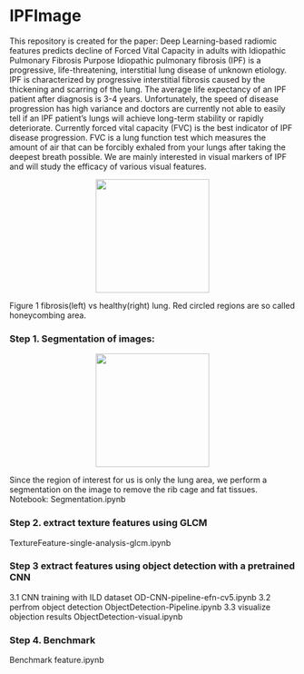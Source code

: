 # IPFImage

This repository is created for the paper:
Deep Learning-based radiomic features predicts decline of Forced Vital Capacity in adults with Idiopathic Pulmonary Fibrosis 
Purpose
Idiopathic pulmonary fibrosis (IPF) is a progressive, life-threatening, interstitial lung disease of unknown etiology. IPF is characterized by progressive interstitial fibrosis caused by the thickening and scarring of the lung. The average life expectancy of an IPF patient after diagnosis is 3-4 years. Unfortunately, the speed of disease progression has high variance and doctors are currently not able to easily tell if an IPF patient’s lungs will achieve long-term stability or rapidly deteriorate. Currently forced vital capacity (FVC) is the best indicator of IPF disease progression. FVC is a lung function test which measures the amount of air that can be forcibly exhaled from your lungs after taking the deepest breath possible. We are mainly interested in visual markers of IPF and will study the efficacy of various visual features. 

<p align="center">
<img src="https://user-images.githubusercontent.com/49659087/144462701-b21abfbc-3149-4f9d-9c07-b76da070a388.png"  height="200"/>
  </p>
Figure 1 fibrosis(left) vs healthy(right) lung. Red circled regions are so called honeycombing area. 


### Step 1. Segmentation of images: 

<p align="center">
<img src="https://user-images.githubusercontent.com/49659087/144463140-850899ac-12fe-4bce-9d7a-d36840ef313e.png"  height="200"/>
  </p>

Since the region of interest for us is only the lung area, we perform a segmentation on the image to remove the rib cage and fat tissues. 
Notebook:
Segmentation.ipynb

### Step 2. extract texture features using GLCM
TextureFeature-single-analysis-glcm.ipynb

### Step 3 extract features using object detection with a pretrained CNN

3.1 CNN training with ILD dataset
OD-CNN-pipeline-efn-cv5.ipynb
3.2 perfrom object detection 
ObjectDetection-Pipeline.ipynb
3.3 visualize objection results
ObjectDetection-visual.ipynb

### Step 4. Benchmark
Benchmark feature.ipynb
